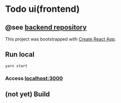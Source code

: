 # Todo ui(frontend)

## @see [backend repository](https://github.com/kiyotakeshi/todo-api)

This project was bootstrapped with [Create React App](https://github.com/facebook/create-react-app).

## Run local

```shell
yarn start
```

### Access [localhost:3000](http://localhost:3000/)

## (not yet) Build
